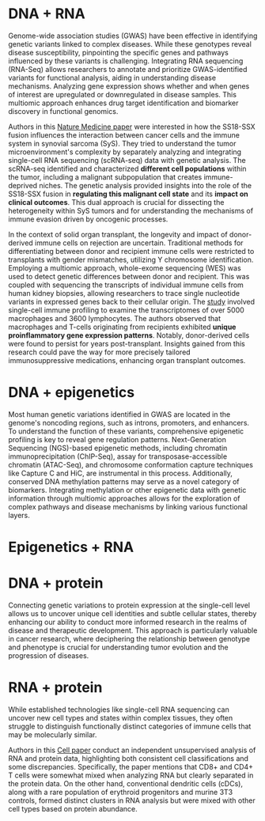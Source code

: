 # DNA + RNA
Genome-wide association studies (GWAS) have been effective in identifying genetic variants linked to complex diseases. While these genotypes reveal disease susceptibility, pinpointing the specific genes and pathways influenced by these variants is challenging. Integrating RNA sequencing (RNA-Seq) allows researchers to annotate and prioritize GWAS-identified variants for functional analysis, aiding in understanding disease mechanisms. Analyzing gene expression shows whether and when genes of interest are upregulated or downregulated in disease samples. This multiomic approach enhances drug target identification and biomarker discovery in functional genomics.

Authors in this [Nature Medicine paper](https://www.nature.com/articles/s41591-020-01212-6) were interested in how the SS18-SSX fusion influences the interaction between cancer cells and the immune system in synovial sarcoma (SyS). They tried to understand the tumor microenvironment's complexity by separately analyzing and integrating single-cell RNA sequencing (scRNA-seq) data with genetic analysis. The scRNA-seq identified and characterized **different cell populations** within the tumor, including a malignant subpopulation that creates immune-deprived niches. The genetic analysis provided insights into the role of the SS18-SSX fusion in **regulating this malignant cell state** and its **impact on clinical outcomes**. This dual approach is crucial for dissecting the heterogeneity within SyS tumors and for understanding the mechanisms of immune evasion driven by oncogenic processes.

In the context of solid organ transplant, the longevity and impact of donor-derived immune cells on rejection are uncertain. Traditional methods for differentiating between donor and recipient immune cells were restricted to transplants with gender mismatches, utilizing Y chromosome identification. Employing a multiomic approach, whole-exome sequencing (WES) was used to detect genetic differences between donor and recipient. This was coupled with sequencing the transcripts of individual immune cells from human kidney biopsies, allowing researchers to trace single nucleotide variants in expressed genes back to their cellular origin. The [study](https://journals.lww.com/jasn/fulltext/2020/09000/harnessing_expressed_single_nucleotide_variation.12.aspx) involved single-cell immune profiling to examine the transcriptomes of over 5000 macrophages and 3600 lymphocytes. The authors observed that macrophages and T-cells originating from recipients exhibited **unique proinflammatory gene expression patterns**. Notably, donor-derived cells were found to persist for years post-transplant. Insights gained from this research could pave the way for more precisely tailored immunosuppressive medications, enhancing organ transplant outcomes.

# DNA + epigenetics 
Most human genetic variations identified in GWAS are located in the genome's noncoding regions, such as introns, promoters, and enhancers. To understand the function of these variants, comprehensive epigenetic profiling is key to reveal gene regulation patterns. Next-Generation Sequencing (NGS)-based epigenetic methods, including chromatin immunoprecipitation (ChIP-Seq), assay for transposase-accessible chromatin (ATAC-Seq), and chromosome conformation capture techniques like Capture C and HiC, are instrumental in this process. Additionally, conserved DNA methylation patterns may serve as a novel category of biomarkers. Integrating methylation or other epigenetic data with genetic information through multiomic approaches allows for the exploration of complex pathways and disease mechanisms by linking various functional layers.


# Epigenetics + RNA


# DNA + protein
Connecting genetic variations to protein expression at the single-cell level allows us to uncover unique cell identities and subtle cellular states, thereby enhancing our ability to conduct more informed research in the realms of disease and therapeutic development. This approach is particularly valuable in cancer research, where deciphering the relationship between genotype and phenotype is crucial for understanding tumor evolution and the progression of diseases.

# RNA + protein
While established technologies like single-cell RNA sequencing can uncover new cell types and states within complex tissues, they often struggle to distinguish functionally distinct categories of immune cells that may be molecularly similar.

Authors in this [Cell paper](https://www.cell.com/cell/fulltext/S0092-8674(21)00583-3) conduct an independent unsupervised analysis of RNA and protein data, highlighting both consistent cell classifications and some discrepancies. Specifically, the paper mentions that CD8+ and CD4+ T cells were somewhat mixed when analyzing RNA but clearly separated in the protein data. On the other hand, conventional dendritic cells (cDCs), along with a rare population of erythroid progenitors and murine 3T3 controls, formed distinct clusters in RNA analysis but were mixed with other cell types based on protein abundance.



